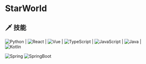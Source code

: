 # StarWorld

## 🗡 技能
![Python](https://img.shields.io/badge/-Python-3e74a2?style=flat-square&logo=Python&logoColor=fff) | ![React](https://img.shields.io/badge/-React-3e74a2?style=flat-square&logo=React&logoColor=fff) | ![Vue](https://img.shields.io/badge/-Vue-83d0ad?style=flat-square&logo=VueJS&logoColor=fff) | ![TypeScript](https://img.shields.io/badge/-TypeScript-3e74a2?style=flat-square&logo=TypeScript&logoColor=fff) | ![JavaScript](https://img.shields.io/badge/-JavaScript-efda4d?style=flat-square&logo=JavaScript&logoColor=fff) | ![Java](https://img.shields.io/badge/-Java-b07219?style=flat-square&logo=Java&logoColor=fff) | ![Kotlin](https://img.shields.io/badge/-Kotlin-a97bff?style=flat-square&logo=Kotlin&logoColor=fff)

![Spring](https://img.shields.io/badge/-Spring-74b91d?style=flat-square&logo=Spring&logoColor=fff) ![SpringBoot](https://img.shields.io/badge/-SpringBoot-74b91d?style=flat-square&logo=SpringBoot&logoColor=fff)

